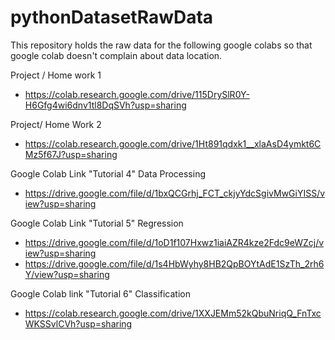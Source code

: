 # pythonDatasetRawData
This repository holds the raw data for the following google colabs so that google  colab doesn't complain about data location.

Project / Home work 1
* https://colab.research.google.com/drive/115DrySlR0Y-H6Gfg4wi6dnv1tl8DqSVh?usp=sharing

Project/ Home Work 2
* https://colab.research.google.com/drive/1Ht891qdxk1__xlaAsD4ymkt6CMz5f67J?usp=sharing

Google Colab Link "Tutorial 4" Data Processing 
  * https://drive.google.com/file/d/1bxQCGrhj_FCT_ckjyYdcSgivMwGiYISS/view?usp=sharing

Google Colab Link "Tutorial 5" Regression <br>
  * https://drive.google.com/file/d/1oD1f107Hxwz1iaiAZR4kze2Fdc9eWZcj/view?usp=sharing
  * https://drive.google.com/file/d/1s4HbWyhy8HB2QpBOYtAdE1SzTh_2rh6Y/view?usp=sharing
  

Google Colab link "Tutorial 6" Classification <br>
 * https://colab.research.google.com/drive/1XXJEMm52kQbuNriqQ_FnTxcWKSSvlCVh?usp=sharing
